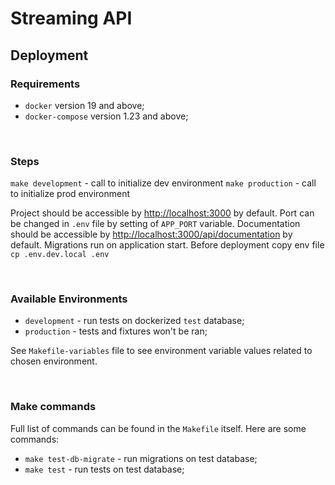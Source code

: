 # Streaming API

## Deployment

### Requirements

- `docker` version 19 and above;
- `docker-compose` version 1.23 and above;

<br />

### Steps

`make development` - call to initialize dev environment
`make production` - call to initialize prod environment

Project should be accessible by [http://localhost:3000](http://localhost:3000) by default.
Port can be changed in `.env` file by setting of `APP_PORT` variable.
Documentation should be accessible by [http://localhost:3000/api/documentation](http://localhost:3000/api/documentation) by default.
Migrations run on application start. Before deployment copy env file `cp .env.dev.local .env`

<br />

### Available Environments

- `development` - run tests on dockerized `test` database;
- `production` - tests and fixtures won't be ran;

See `Makefile-variables` file to see environment variable values related to chosen environment.

<br />

### Make commands

Full list of commands can be found in the `Makefile` itself.
Here are some commands:

- `make test-db-migrate` - run migrations on test database;
- `make test` - run tests on test database;
